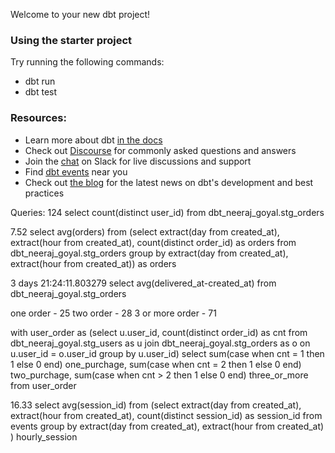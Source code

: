Welcome to your new dbt project!

### Using the starter project

Try running the following commands:
- dbt run
- dbt test


### Resources:
- Learn more about dbt [in the docs](https://docs.getdbt.com/docs/introduction)
- Check out [Discourse](https://discourse.getdbt.com/) for commonly asked questions and answers
- Join the [chat](https://community.getdbt.com/) on Slack for live discussions and support
- Find [dbt events](https://events.getdbt.com) near you
- Check out [the blog](https://blog.getdbt.com/) for the latest news on dbt's development and best practices


Queries:
124
select count(distinct user_id) from dbt_neeraj_goyal.stg_orders

7.52
select avg(orders) from 
(select extract(day from created_at), 
extract(hour from created_at), count(distinct order_id) as orders
from dbt_neeraj_goyal.stg_orders
group by extract(day from created_at), 
extract(hour from created_at)) as orders

3 days 21:24:11.803279
select avg(delivered_at-created_at) 
from dbt_neeraj_goyal.stg_orders

one order - 25
two order - 28
3 or more order - 71

with user_order as (select u.user_id, count(distinct order_id) as cnt
from dbt_neeraj_goyal.stg_users as u join
dbt_neeraj_goyal.stg_orders as o
on u.user_id = o.user_id
group by u.user_id)
select sum(case when cnt = 1 then 1 else 0 end) one_purchage, 
sum(case when cnt = 2 then 1 else 0 end) two_purchage,
sum(case when cnt > 2 then 1 else 0 end) three_or_more
from user_order

16.33
select avg(session_id) 
from (select extract(day from created_at), 
extract(hour from created_at), count(distinct session_id) as session_id 
from events
group by extract(day from created_at), extract(hour from created_at)
) hourly_session